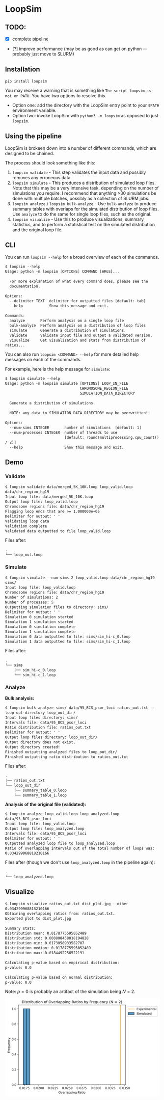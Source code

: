 # LoopSim

## TODO:

- [x] complete pipeline
- [?] improve performance (may be as good as can get on python -- probably just move to SLURM)

## Installation

```shell
pip install loopsim
```

You may receive a warning that is something like `The script loopsim is not on PATH`. You have two options to resolve this. 

- Option one: add the directory with the LoopSim entry point to your `$PATH` environment variable. 
- Option two: invoke LoopSim with `python3 -m loopsim` as opposed to just `loopsim`.

## Using the pipeline

LoopSim is brokeen down into a number of different commands, which are designed to be chained.

The process should look something like this:

1. `loopsim validate` - This step validates the input data and possibly removes any erroneous data.
2. `loopsim simulate` - This produces a distribution of simulated loop files. Note that this may be a very intensive task, depending on the number of simulations you require. I recommend that anything >30 simulations be done with multiple batches, possibly as a collection of SLURM jobs.
3. `loopsim analyze` / `loopsim bulk-analyze` - Use `bulk-analyze` to produce summary tables with overlaps for the simulated distribution of loop files. Use `analyze` to do the same for single loop files, such as the original.
4. `loopsim visualize` - Use this to produce visualizations, summary statistics, and to perform a statistical test on the simulated distribution and the original loop file.

## CLI

You can run `loopsim --help` for a broad overview of each of the commands.

```shell
$ loopsim --help
Usage: python -m loopsim [OPTIONS] COMMAND [ARGS]...

  For more explanation of what every command does, please see the
  documentation.

Options:
  --delimiter TEXT  delimiter for outputted files [default: tab]
  --help            Show this message and exit.

Commands:
  analyze       Perform analysis on a single loop file
  bulk-analyze  Perform analysis on a distribution of loop files
  simulate      Generate a distribution of simulations.
  validate      Validate input file and output a validated version.
  visualize     Get visualization and stats from distribution of ratios...
```

You can also run `loopsim <COMMAND> --help` for more detailed help messages on each of the commands.

For example, here is the help message for `simulate`:

```shell
$ loopsim simulate --help
Usage: python -m loopsim simulate [OPTIONS] LOOP_IN_FILE
                                  CHROMOSOME_REGION_FILE
                                  SIMULATION_DATA_DIRECTORY

  Generate a distribution of simulations.

  NOTE: any data in SIMULATION_DATA_DIRECTORY may be overwritten!!

Options:
  --num-sims INTEGER       number of simulations  [default: 1]
  --num-processes INTEGER  number of threads to use
                           [default: round(multiprocessing.cpu_count() / 2)]
  --help                   Show this message and exit.
```

## Demo

### Validate

```shell
$ loopsim validate data/merged_5K_10K.loop loop_valid.loop data/chr_region_hg19
Input loop file: data/merged_5K_10K.loop
Output loop file: loop_valid.loop
Chromosome regions file: data/chr_region_hg19
Flagging loop ends that are >= 1.000000e+05
Delimiter for output: ' '
Validating loop data
Validation complete
Validated data outputted to file loop_valid.loop
```

Files after:

```
.
└── loop_out.loop
```

### Simulate

```shell
$ loopsim simulate --num-sims 2 loop_valid.loop data/chr_region_hg19 sims/
Input loop file: loop_valid.loop
Chromosome regions file: data/chr_region_hg19
Number of simulations: 2
Number of processes: 5
Outputting simulation files to directory: sims/
Delimiter for output: ' '
Simulation 0 simulation started
Simulation 1 simulation started
Simulation 0 simulation complete
Simulation 1 simulation complete
Simulation 0 data outputted to file: sims/sim_hi-c_0.loop
Simulation 1 data outputted to file: sims/sim_hi-c_1.loop
```

Files after:

```
.
└── sims
    |── sim_hi-c_0.loop
    └── sim_hi-c_1.loop
```

### Analyze

**Bulk analysis:**

```shell
$ loopsim bulk-analyze sims/ data/95_BCS_psor_loci ratios_out.txt --loop-out-directory loop_out_dir/
Input loop files directory: sims/
Intervals file: data/95_BCS_psor_loci
Ratio distribution file: ratios_out.txt
Delimiter for output: ' '
Output loop files directory: loop_out_dir/
Output directory does not exist.
Output directory created!
Finished outputting analyzed files to loop_out_dir/
Finished outputting ratio distribution to ratios_out.txt
```

Files after:

```
.
|── ratios_out.txt
└── loop_out_dir
    |── summary_table_0.loop
    └── summary_table_1.loop
```

**Analysis of the original file (validated):**

```shell
$ loopsim analyze loop_valid.loop loop_analyzed.loop data/95_BCS_psor_loci
Input loop file: loop_valid.loop
Output loop file: loop_analyzed.loop
Intervals file: data/95_BCS_psor_loci
Delimiter for output: ' '
Outputted analyzed loop file to loop_analyzed.loop
Ratio of overlapping intervals out of the total number of loops was: 0.034299968818210166
```

Files after (though we don't use `loop_analyzed.loop` in the pipeline again):

```
.
└── loop_analyzed.loop
```

## Visualize

```
$ loopsim visualize ratios_out.txt dist_plot.jpg --other 0.034299968818210166
Obtaining overlapping ratios from: ratios_out.txt.
Exported plot to dist_plot.jpg

Summary stats:
Distribution mean: 0.0178775595052489
Distribution std: 0.000808458018194828
Distribution min: 0.0173058933582787
Distribution median: 0.0178775595052489
Distribution max: 0.0184492256522191

Calculating p-value based on empirical distribution:
p-value: 0.0

Calculating p-value based on normal distribution:
p-value: 0.0
```

Note: $p = 0$ is probably an artifact of the simulation being $N = 2$.

![distribution plot](./img/dist_plot.jpg)
